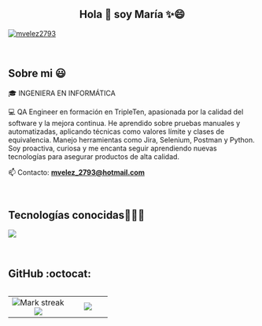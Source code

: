 <h2 align="center">Hola 👋  soy María ✨😄 </h2> 
<p align="left">
<a href="www.linkedin.com/in/maria-auxiliadora-velez-mendoza" target="blank"><img align="center" src="https://img.shields.io/badge/LinkedIn-0077B5?style=for-the-badge&logo=linkedin&logoColor=white" alt="mvelez2793"/></a>
  </p>
<br>
<h2>Sobre mi 😃</h2>
<!--Intro start-->

<p align="left">
🎓 INGENIERA EN INFORMÁTICA

💻 QA Engineer en formación en TripleTen, apasionada por la calidad del software y la mejora continua. 
He aprendido sobre pruebas manuales y automatizadas, aplicando técnicas como valores límite y clases de equivalencia. 
Manejo herramientas como Jira, Selenium, Postman y Python. Soy proactiva, curiosa y me encanta seguir aprendiendo nuevas tecnologías para asegurar productos de alta calidad.

📫 Contacto: **mvelez_2793@hotmail.com**
<!--Intro end-->
  </p>
<br>

<h2 >Tecnologías conocidas👨🏻‍💻</h2>
<!--tech stack icons-->
<p align="left">
  <a href="https://skillicons.dev">
    <img src="https://skillicons.dev/icons?i=postman,git,github,selenium,mysql,androidstudio&perline=12" />
  </a>
</p>
<br>

<h2>GitHub :octocat:</h2>
<!--- stats & Trophy (start) -->
<p align="center">
  <!--- stats (start) -->
<table align="left">
<tr border="none">
<td width="60%" align="center">

<!--  <img  align="center"  src="https://github-readme-stats.vercel.app/api?username=mvelez2793&theme=dark&show_icons=true&count_private=true" />

  <br></br> -->
  
  <img  title="🔥 Get streak stats for your profile at git.io/streak-stats" alt="Mark streak" src="https://github-readme-streak-stats.herokuapp.com/?user=mvelez2793&theme=dark&hide_border=false" /> 
  <br>
  <img  align="center"  src="https://github-readme-stats.vercel.app/api?username=mvelez2793&theme=dark&show_icons=true&count_private=true" />
</td>

<td width="40%" align="center">
  <img  align="center"  src="https://github-readme-stats.anuraghazra1.vercel.app/api/top-langs/?username=mvelez2793&theme=dark&hide_border=false&no-bg=true&no-frame=true&langs_count=10"/>

  </td>
</tr></td>
</table>
<!--- stats (end) -->
